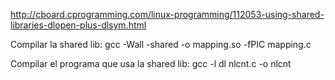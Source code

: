 http://cboard.cprogramming.com/linux-programming/112053-using-shared-libraries-dlopen-plus-dlsym.html

Compilar la shared lib:
gcc -Wall -shared -o mapping.so -fPIC mapping.c

Compilar el programa que usa la shared lib:
gcc -l dl nlcnt.c -o nlcnt

